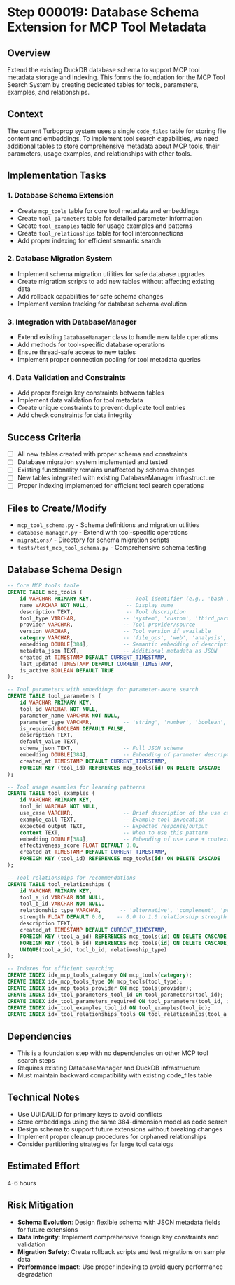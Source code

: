 # Step 000019: Database Schema Extension for MCP Tool Metadata

## Overview
Extend the existing DuckDB database schema to support MCP tool metadata storage and indexing. This forms the foundation for the MCP Tool Search System by creating dedicated tables for tools, parameters, examples, and relationships.

## Context
The current Turboprop system uses a single `code_files` table for storing file content and embeddings. To implement tool search capabilities, we need additional tables to store comprehensive metadata about MCP tools, their parameters, usage examples, and relationships with other tools.

## Implementation Tasks

### 1. Database Schema Extension
- Create `mcp_tools` table for core tool metadata and embeddings
- Create `tool_parameters` table for detailed parameter information
- Create `tool_examples` table for usage examples and patterns
- Create `tool_relationships` table for tool interconnections
- Add proper indexing for efficient semantic search

### 2. Database Migration System
- Implement schema migration utilities for safe database upgrades
- Create migration scripts to add new tables without affecting existing data
- Add rollback capabilities for safe schema changes
- Implement version tracking for database schema evolution

### 3. Integration with DatabaseManager
- Extend existing `DatabaseManager` class to handle new table operations
- Add methods for tool-specific database operations
- Ensure thread-safe access to new tables
- Implement proper connection pooling for tool metadata queries

### 4. Data Validation and Constraints
- Add proper foreign key constraints between tables
- Implement data validation for tool metadata
- Create unique constraints to prevent duplicate tool entries
- Add check constraints for data integrity

## Success Criteria
- [ ] All new tables created with proper schema and constraints
- [ ] Database migration system implemented and tested
- [ ] Existing functionality remains unaffected by schema changes
- [ ] New tables integrated with existing DatabaseManager infrastructure
- [ ] Proper indexing implemented for efficient tool search operations

## Files to Create/Modify
- `mcp_tool_schema.py` - Schema definitions and migration utilities
- `database_manager.py` - Extend with tool-specific operations
- `migrations/` - Directory for schema migration scripts
- `tests/test_mcp_tool_schema.py` - Comprehensive schema testing

## Database Schema Design

```sql
-- Core MCP tools table
CREATE TABLE mcp_tools (
    id VARCHAR PRIMARY KEY,           -- Tool identifier (e.g., 'bash', 'read', 'custom_tool')
    name VARCHAR NOT NULL,            -- Display name
    description TEXT,                 -- Tool description
    tool_type VARCHAR,               -- 'system', 'custom', 'third_party'
    provider VARCHAR,                -- Tool provider/source
    version VARCHAR,                 -- Tool version if available
    category VARCHAR,                -- 'file_ops', 'web', 'analysis', etc.
    embedding DOUBLE[384],           -- Semantic embedding of description
    metadata_json TEXT,              -- Additional metadata as JSON
    created_at TIMESTAMP DEFAULT CURRENT_TIMESTAMP,
    last_updated TIMESTAMP DEFAULT CURRENT_TIMESTAMP,
    is_active BOOLEAN DEFAULT TRUE
);

-- Tool parameters with embeddings for parameter-aware search
CREATE TABLE tool_parameters (
    id VARCHAR PRIMARY KEY,
    tool_id VARCHAR NOT NULL,
    parameter_name VARCHAR NOT NULL,
    parameter_type VARCHAR,          -- 'string', 'number', 'boolean', 'array', 'object'
    is_required BOOLEAN DEFAULT FALSE,
    description TEXT,
    default_value TEXT,
    schema_json TEXT,                -- Full JSON schema
    embedding DOUBLE[384],           -- Embedding of parameter description
    created_at TIMESTAMP DEFAULT CURRENT_TIMESTAMP,
    FOREIGN KEY (tool_id) REFERENCES mcp_tools(id) ON DELETE CASCADE
);

-- Tool usage examples for learning patterns
CREATE TABLE tool_examples (
    id VARCHAR PRIMARY KEY,
    tool_id VARCHAR NOT NULL,
    use_case VARCHAR,                -- Brief description of the use case
    example_call TEXT,               -- Example tool invocation
    expected_output TEXT,            -- Expected response/output
    context TEXT,                    -- When to use this pattern
    embedding DOUBLE[384],           -- Embedding of use case + context
    effectiveness_score FLOAT DEFAULT 0.0,
    created_at TIMESTAMP DEFAULT CURRENT_TIMESTAMP,
    FOREIGN KEY (tool_id) REFERENCES mcp_tools(id) ON DELETE CASCADE
);

-- Tool relationships for recommendations
CREATE TABLE tool_relationships (
    id VARCHAR PRIMARY KEY,
    tool_a_id VARCHAR NOT NULL,
    tool_b_id VARCHAR NOT NULL,
    relationship_type VARCHAR,      -- 'alternative', 'complement', 'prerequisite'
    strength FLOAT DEFAULT 0.0,    -- 0.0 to 1.0 relationship strength
    description TEXT,
    created_at TIMESTAMP DEFAULT CURRENT_TIMESTAMP,
    FOREIGN KEY (tool_a_id) REFERENCES mcp_tools(id) ON DELETE CASCADE,
    FOREIGN KEY (tool_b_id) REFERENCES mcp_tools(id) ON DELETE CASCADE,
    UNIQUE(tool_a_id, tool_b_id, relationship_type)
);

-- Indexes for efficient searching
CREATE INDEX idx_mcp_tools_category ON mcp_tools(category);
CREATE INDEX idx_mcp_tools_type ON mcp_tools(tool_type);
CREATE INDEX idx_mcp_tools_provider ON mcp_tools(provider);
CREATE INDEX idx_tool_parameters_tool_id ON tool_parameters(tool_id);
CREATE INDEX idx_tool_parameters_required ON tool_parameters(tool_id, is_required);
CREATE INDEX idx_tool_examples_tool_id ON tool_examples(tool_id);
CREATE INDEX idx_tool_relationships_tools ON tool_relationships(tool_a_id, tool_b_id);
```

## Dependencies
- This is a foundation step with no dependencies on other MCP tool search steps
- Requires existing DatabaseManager and DuckDB infrastructure
- Must maintain backward compatibility with existing code_files table

## Technical Notes
- Use UUID/ULID for primary keys to avoid conflicts
- Store embeddings using the same 384-dimension model as code search
- Design schema to support future extensions without breaking changes
- Implement proper cleanup procedures for orphaned relationships
- Consider partitioning strategies for large tool catalogs

## Estimated Effort
4-6 hours

## Risk Mitigation
- **Schema Evolution**: Design flexible schema with JSON metadata fields for future extensions
- **Data Integrity**: Implement comprehensive foreign key constraints and validation
- **Migration Safety**: Create rollback scripts and test migrations on sample data
- **Performance Impact**: Use proper indexing to avoid query performance degradation